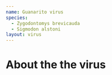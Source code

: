 ```yaml
---
name: Guanarito virus
species:
  - Zygodontomys brevicauda
  - Sigmodon alstoni
layout: virus
---
```


# About the the virus
